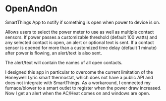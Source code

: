 # OpenAndOn
SmartThings App to notify if something is open when power to device is on.  

Allows users to select the power meter to use as well as multiple contact sensors.  If power passes a customizable threshold (default 100 watts) and any selected contact is open, an alert or optional text is sent.  If a contact sensor is opened for more than a customized time delay (default 1 minute) after power is flowing, an alert/text is also sent.

The alert/text will contain the names of all open contacts.

I designed this app in particular to overcome the current limitation of the Honeywell Lyric smart thermostat, which does not have a public API and does not integrate with SmartThings.  As a workaround, I connected my furnace/blower to a smart outlet to register when the power draw increased.  Now I get an alert when the AC/Heat comes on and windows are open.
